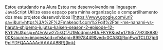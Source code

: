 Estou estudando na Alura
Estou me desenvolvendo na linguagem JavaScript
Utilizo esse espaço para minha organização e compartilhamento dos meu projetos desenvolvidos
![https://www.google.com/url?sa=i&url=https%3A%2F%2Fmakeagif.com%2Fgif%2Ftell-me-nanami-vs-haruta-shigemo-jujutsu-kaisen-season-2-episode-12-KYh26J&psig=AOvVaw2Z5kQf7U1ModpmsHDuFKYB&ust=1716577923888000&source=images&cd=vfe&opi=89978449&ved=0CA8QjRxqFwoTCLDZjp69pIYDFQAAAAAdAAAAABBR](link)

